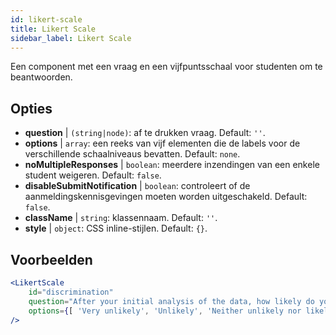 ```yaml
---
id: likert-scale
title: Likert Scale
sidebar_label: Likert Scale
---
```


Een component met een vraag en een vijfpuntsschaal voor studenten om te beantwoorden.

## Opties

* __question__ | `(string|node)`: af te drukken vraag. Default: `''`.
* __options__ | `array`: een reeks van vijf elementen die de labels voor de verschillende schaalniveaus bevatten. Default: `none`.
* __noMultipleResponses__ | `boolean`: meerdere inzendingen van een enkele student weigeren. Default: `false`.
* __disableSubmitNotification__ | `boolean`: controleert of de aanmeldingskennisgevingen moeten worden uitgeschakeld. Default: `false`.
* __className__ | `string`: klassennaam. Default: `''`.
* __style__ | `object`: CSS inline-stijlen. Default: `{}`.


## Voorbeelden

```jsx live
<LikertScale 
    id="discrimination" 
    question="After your initial analysis of the data, how likely do you think it is that players are discriminated against by soccer referees because of their skin tone?" 
    options={[ 'Very unlikely', 'Unlikely', 'Neither unlikely nor likely', 'Likely', 'Very Likely']} 
/>
```

